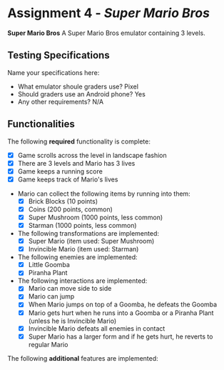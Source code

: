 # Assignment 4 - *Super Mario Bros*

**Super Mario Bros** A Super Mario Bros emulator containing 3 levels.

## Testing Specifications
Name your specifications here:
* What emulator shoule graders use? Pixel
* Should graders use an Android phone? Yes
* Any other requirements? N/A

## Functionalities
[//]: # (Write [x] to mark off what was accomplished.<br/>)
The following **required** functionality is complete:

* [X] Game scrolls across the level in landscape fashion
* [X] There are 3 levels and Mario has 3 lives
* [X] Game keeps a running score 
* [X] Game keeps track of Mario's lives
* Mario can collect the following items by running into them: 
	- [X] Brick Blocks (10 points)
	- [X] Coins (200 points, common)
	- [X] Super Mushroom (1000 points, less common)
	- [X] Starman (1000 points, less common)
* The following transformations are implemented: 
	- [X] Super Mario (item used: Super Mushroom)
	- [X] Invincible Mario (item used: Starman) 
* The following enemies are implemented: 
	- [X] Little Goomba
	- [X] Piranha Plant
* The following interactions are implemented: 
   - [X] Mario can move side to side
   - [X] Mario can jump
   - [X] When Mario jumps on top of a Goomba, he defeats the Goomba
   - [X] Mario gets hurt when he runs into a Goomba or a Piranha Plant (unless he is Invincible Mario)
   - [X] Invincible Mario defeats all enemies in contact
   - [X] Super Mario has a larger form and if he gets hurt, he reverts to regular Mario

[//]: # (* [ ] Got any features?)
The following **additional** features are implemented:<br/>
